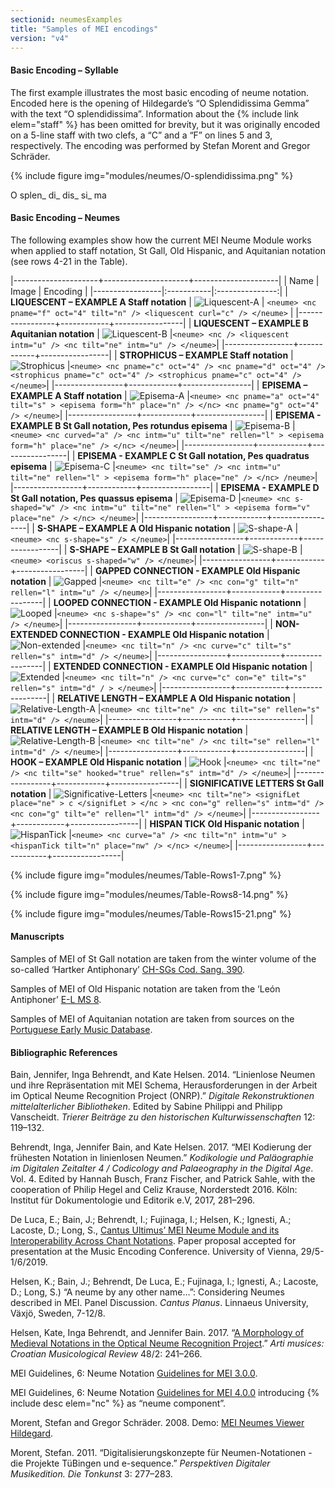 ```yaml
---
sectionid: neumesExamples
title: "Samples of MEI encodings"
version: "v4"
---
```


#### Basic Encoding – Syllable 

The first example illustrates the most basic encoding of neume notation. Encoded here is the opening of Hildegarde’s “O Splendidissima Gemma” with the text “O splendidissima”. Information about the {% include link elem="staff" %} has been omitted for brevity, but it was originally encoded on a 5-line staff with two clefs, a “C” and a “F” on lines 5 and 3, respectively. The encoding was performed by Stefan Morent and Gregor Schräder.

{% include figure img="modules/neumes/O-splendidissima.png" %}

<layer>
   <syllable>
      <syl n="initial">
         <rend color="red"> O </rend>
      </syl>
      <neume>
         <nc oct="3" pname="c"/>
         <nc intm="d" oct="2" pname="b"/>
         <nc intm="u" oct="3" pname="c"/>
      </neume>
   </syllable>
   <syllable>
      <syl>splen_ </syl>
      <neume>
         <nc oct="3" pname="g"/>
         <nc oct="3" pname="e"/>
      </neume>
      <neume>
         <nc oct="3" pname="d"/>
         <nc oct="3" pname="f"/>
      </neume>
   </syllable>
   <syllable>
      <syl>di_ </syl>
      <neume>
         <nc tilt="n" oct="3" pname="f"/>
         <nc tilt="se" con="g" oct="3" pname="d"/>
         <nc tilt="se" con="g" oct="3" pname="c"/>
      </neume>
   </syllable>
   <syllable>
      <syl>dis_ </syl>
      <neume>
         <nc tilt="n" oct="3" pname="e"/>
      </neume>
   </syllable>
   <syllable>
      <syl>si_ </syl>
      <neume>
         <nc oct="2" pname="a"/>
         <nc con="g" oct="2" pname="b"/>
         <nc con="g" tilt="n" oct="3" pname="d"/>
      </neume>
   </syllable>
   <syllable>
      <syl>ma </syl>
      <neume>
         <nc oct="2" pname="b"/>
         <nc oct="2" pname="a"/>
      </neume>
   </syllable>
</layer>


#### Basic Encoding – Neumes

The following examples show how the current MEI Neume Module works when applied to staff notation, St Gall, Old Hispanic, and Aquitanian notation (see rows 4-21 in the Table).



|---------------------+---------------------+---------------------|
| Name            | Image      |        Encoding |
|-----------------|:-----------|:---------------:|
| **LIQUESCENT – EXAMPLE A Staff notation**  |  ![Liquescent-A](/guidelines/images/v4/modules/neumes/LIQUESCENT–ExampleA.png "Example A") | `<neume> <nc pname="f" oct="4" tilt="n" /> <liquescent curl="c" /> </neume>` |
|-----------------+------------+-----------------|
| **LIQUESCENT – EXAMPLE B Aquitanian notation**     |  ![Liquescent-B](/guidelines/images/v4/modules/neumes/LIQUESCENT-ExampleB.png "Example B") |`<neume> <nc /> <liquescent intm="u" /> <nc tilt="ne" intm="u" /> </neume>`|
|-----------------+------------+-----------------|
| **STROPHICUS – EXAMPLE Staff notation**     |  ![Strophicus](/guidelines/images/v4/modules/neumes/strophicus.png "Strophicus") |`<neume> <nc pname="c" oct="4" /> <nc pname="d" oct="4" /> <strophicus pname="c" oct="4" /> <strophicus pname="c" oct="4" /> </neume>`|
|-----------------+------------+-----------------|
| **EPISEMA – EXAMPLE A Staff notation**     |  ![Episema-A](/guidelines/images/v4/modules/neumes/episema.png "Example A") |`<neume> <nc pname="a" oct="4" tilt="s" > <episema form="h" place="n" /> </nc> <nc pname="g" oct="4" /> </neume>`|
|-----------------+------------+-----------------|
| **EPISEMA - EXAMPLE B St Gall notation, Pes rotundus episema**     |  ![Episema-B](/guidelines/images/v4/modules/neumes/episemaB.png "Example B") |`<neume> <nc curved="a" /> <nc intm="u" tilt="ne" rellen="l" > <episema form="h" place="ne" /> </nc> </neume>`|
|-----------------+------------+-----------------|
| **EPISEMA - EXAMPLE C St Gall notation, Pes quadratus episema**     |  ![Episema-C](/guidelines/images/v4/modules/neumes/episemaC.png "Example C") |`<neume> <nc tilt="se" /> <nc intm="u" tilt="ne" rellen="l" > <episema form="h" place="ne" /> </nc> /neume>`|
|-----------------+------------+-----------------|
| **EPISEMA - EXAMPLE D St Gall notation, Pes quassus episema**     |  ![Episema-D](/guidelines/images/v4/modules/neumes/LIQUESCENT-ExampleD.png "Example D") |`<neume> <nc s-shaped="w" /> <nc intm="u" tilt="ne" rellen="l" > <episema form="v" place="ne" /> </nc> </neume>`|
|-----------------+------------+-----------------|
| **S-SHAPE – EXAMPLE A Old Hispanic notation**     |  ![S-shape-A](/guidelines/images/v4/modules/neumes/s-shape.png "Example A") |`<neume> <nc s-shape="s" /> </neume>`|
|-----------------+------------+-----------------|
| **S-SHAPE – EXAMPLE B St Gall notation**     |  ![S-shape-B](/guidelines/images/v4/modules/neumes/s-shapeB.png "Example B") |`<neume> <oriscus s-shaped="w" /> </neume>`|
|-----------------+------------+-----------------|
| **GAPPED CONNECTION - EXAMPLE Old Hispanic notation**     |  ![Gapped](/guidelines/images/v4/modules/neumes/gapped.png "Gapped") |`<neume> <nc tilt="e" /> <nc con="g" tilt="n" rellen="l" intm="u" /> </neume>`|
|-----------------+------------+-----------------|
| **LOOPED CONNECTION - EXAMPLE Old Hispanic notationn**     |  ![Looped](/guidelines/images/v4/modules/neumes/looped.png "Looped") |`<neume> <nc s-shape="s" /> <nc con="l" tilt="ne" intm="u" /> </neume>`|
|-----------------+------------+-----------------|
| **NON-EXTENDED CONNECTION - EXAMPLE Old Hispanic notation**     |  ![Non-extended](/guidelines/images/v4/modules/neumes/non-extended.png "Non-extended connection") |`<neume> <nc tilt="n" /> <nc curve="c" tilt="s" rellen="s" intm="d" /> </neume>`|
|-----------------+------------+-----------------|
| **EXTENDED CONNECTION - EXAMPLE Old Hispanic notation**     |  ![Extended](/guidelines/images/v4/modules/neumes/extended.png "Extended") |`<neume> <nc tilt="n" /> <nc curve="c" con="e" tilt="s" rellen="s" intm="d" / > </neume>`|
|-----------------+------------+-----------------|
| **RELATIVE LENGTH – EXAMPLE A Old Hispanic notation**     |  ![Relative-Length-A](/guidelines/images/v4/modules/neumes/rellenA.png "Example A") |`<neume> <nc tilt="ne" /> <nc tilt="se" rellen="s" intm="d" /> </neume>`|
|-----------------+------------+-----------------|
| **RELATIVE LENGTH – EXAMPLE B Old Hispanic notation**     |  ![Relative-Length-B](/guidelines/images/v4/modules/neumes/rellenL.png "Example B") |`<neume> <nc tilt="ne" /> <nc tilt="se" rellen="l" intm="d" /> </neume>`|
|-----------------+------------+-----------------|
| **HOOK – EXAMPLE Old Hispanic notation**     |  ![Hook](/guidelines/images/v4/modules/neumes/hooked.png "Hook") |`<neume> <nc tilt="ne" /> <nc tilt="se" hooked="true" rellen="s" intm="d" /> </neume>`|
|-----------------+------------+-----------------|
| **SIGNIFICATIVE LETTERS St Gall notation**     |  ![Significative-Letters](/guidelines/images/v4/modules/neumes/signifLet.png "Significative Letters") |`<neume> <nc tilt="ne"> <signifLet place="ne" > c </signifLet > </nc > <nc con="g" rellen="s" intm="d" /> <nc con="g" tilt="e" rellen="l" intm="d" /> </neume>`|
|-----------------+------------+-----------------|
| **HISPAN TICK Old Hispanic notation**     |  ![HispanTick](/guidelines/images/v4/modules/neumes/hispanTick.png "Hispan tick") |`<neume> <nc curve="a" /> <nc tilt="n" intm="u" > <hispanTick tilt="n" place="nw" /> </nc> </neume>`|
|-----------------+------------+-----------------|



{% include figure img="modules/neumes/Table-Rows1-7.png" %}

{% include figure img="modules/neumes/Table-Rows8-14.png" %}

{% include figure img="modules/neumes/Table-Rows15-21.png" %}



#### Manuscripts

Samples of MEI of St Gall notation are taken from the winter volume of the so-called ‘Hartker Antiphonary’ [CH-SGs Cod. Sang. 390](https://www.e-codices.unifr.ch/en/list/one/csg/0359).

Samples of MEI of Old Hispanic notation are taken from the ‘León Antiphoner’ [E-L MS 8](https://bvpb.mcu.es/es/catalogo_imagenes/grupo.cmd?path=26408).

Samples of MEI of Aquitanian notation are taken from sources on the [Portuguese Early Music Database](pemdatabase.eu).

#### Bibliographic References

Bain, Jennifer, Inga Behrendt, and Kate Helsen. 2014. “Linienlose Neumen und ihre Repräsentation mit MEI Schema, Herausforderungen in der Arbeit im Optical Neume Recognition Project (ONRP).” _Digitale Rekonstruktionen mittelalterlicher Bibliotheken_. Edited by Sabine Philippi and Philipp Vanscheidt. _Trierer Beiträge zu den historischen Kulturwissenschaften_ 12: 119–132.

Behrendt, Inga, Jennifer Bain, and Kate Helsen. 2017. “MEI Kodierung der frühesten Notation in linienlosen Neumen.” _Kodikologie und Paläographie im Digitalen Zeitalter 4 / Codicology and Palaeography in the Digital Age_. Vol. 4. Edited by Hannah Busch, Franz Fischer, and Patrick Sahle, with the cooperation of Philip Hegel and Celiz Krause, Norderstedt 2016. Köln: Institut für Dokumentologie und Editorik e.V, 2017, 281–296.

De Luca, E.; Bain, J.; Behrendt, I.; Fujinaga, I.; Helsen, K.; Ignesti, A.; Lacoste, D.; Long, S., [Cantus Ultimus’ MEI Neume Module and its Interoperability Across Chant Notations](https://music-encoding.org/conference/2019/abstracts_mec2019/MEI%202019_De%20Luca%20et%20alii.pdf). Paper proposal accepted for presentation at the Music Encoding Conference. University of Vienna, 29/5-1/6/2019.

Helsen, K.; Bain, J.; Behrendt, De Luca, E.; Fujinaga, I.; Ignesti, A.; Lacoste, D.; Long, S.) “A neume by any other name…”: Considering Neumes described in MEI. Panel Discussion. _Cantus Planus_. Linnaeus University, Växjö, Sweden, 7-12/8.

Helsen, Kate, Inga Behrendt, and Jennifer Bain. 2017. “[A Morphology of Medieval Notations in the Optical Neume Recognition Project](https://hrcak.srce.hr/index.php?show=clanak&id_clanak_jezik=284211).” _Arti musices: Croatian Musicological Review_ 48/2: 241–266.

MEI Guidelines, 6: Neume Notation [Guidelines for MEI 3.0.0](https://music-encoding.org/guidelines/v3/content/neumes.html).

MEI Guidelines, 6: Neume Notation [Guidelines for MEI 4.0.0](https://music-encoding.org/guidelines/v4/content/neumes.html) introducing {% include desc elem="nc" %} as “neume component”.

Morent, Stefan and Gregor Schräder. 2008. Demo: [MEI Neumes Viewer Hildegard](http://www.dimused.uni-tuebingen.de/hildegard/?SCREEN=1560x686).

Morent, Stefan. 2011. “Digitalisierungskonzepte für Neumen-Notationen - die Projekte TüBingen und e-sequence.” _Perspektiven Digitaler Musikedition. Die Tonkunst_ 3: 277–283.
